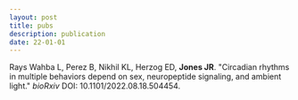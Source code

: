 ```yaml
---
layout: post
title: pubs
description: publication
date: 22-01-01
---
```


Rays Wahba L, Perez B, Nikhil KL, Herzog ED, <b>Jones JR</b>. "Circadian rhythms in multiple behaviors depend on sex, neuropeptide signaling, and ambient light." <i>bioRxiv</i> DOI: 10.1101/2022.08.18.504454.

